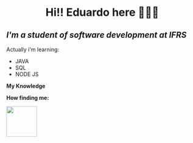 <h1 align="center">Hi!! Eduardo here 👋😄🌱</h1>
<h2><i>I'm a student of software development at IFRS </i></h2>
<p>Actually i'm learning:<p/>
<ul>
  <li>JAVA</li>
  <li>SQL</li>
  <li>NODE JS</li>
</ul>
<p><b>My Knowledge</b></p>

<p><b>How finding me:</b></p>
<a><img src="https://cdn-icons-png.flaticon.com/512/174/174857.png" height="80px" width="80px"></a>
